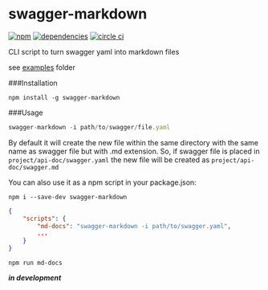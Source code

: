 swagger-markdown
================

[![npm][npm-image]][npm-url] [![dependencies][david-image]][david-url] [![circle ci][circleci-image]][circleci-url]

CLI script to turn swagger yaml into markdown files

see [examples](https://github.com/syroegkin/swagger-markdown/tree/master/examples) folder

###Installation

    npm install -g swagger-markdown

###Usage
```javascript
swagger-markdown -i path/to/swagger/file.yaml
```
By default it will create the new file within the same directory with the same name as swagger file but with .md extension.
So, if swagger file is placed in `project/api-doc/swagger.yaml` the new file will be created as `project/api-doc/swagger.md`

You can also use it as a npm script in your package.json:

    npm i --save-dev swagger-markdown
    
```json
{
    "scripts": {
        "md-docs": "swagger-markdown -i path/to/swagger.yaml",
        ...
    }
}
```

    npm run md-docs

***in development***


[npm-url]: https://www.npmjs.com/package/swagger-markdown
[npm-image]: https://img.shields.io/npm/v/swagger-markdown.svg

[david-url]: https://david-dm.org/syroegkin/swagger-markdown
[david-image]: https://img.shields.io/david/syroegkin/swagger-markdown.svg

[circleci-url]: https://circleci.com/gh/syroegkin/swagger-markdown/tree/master
[circleci-image]: https://img.shields.io/circleci/project/syroegkin/swagger-markdown.svg
